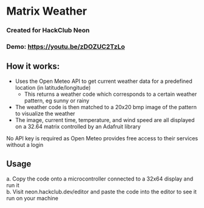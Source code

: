 # Matrix Weather

### Created for HackClub Neon

### Demo: https://youtu.be/zDOZUC2TzLo

## How it works:
- Uses the Open Meteo API to get current weather data for a predefined location (in latitude/longitude)
    - This returns a weather code which corresponds to a certain weather pattern, eg sunny or rainy
- The weather code is then matched to a 20x20 bmp image of the pattern to visualize the weather
- The image, current time, temperature, and wind speed are all displayed on a 32.64 matrix controlled by an Adafruit library


No API key is required as Open Meteo provides free access to their services without a login

## Usage
a. Copy the code onto a microcontroller connected to a 32x64 display and run it
<br>
b. Visit neon.hackclub.dev/editor and paste the code into the editor to see it run on your machine

